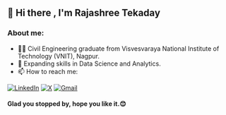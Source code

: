 ## 👋 Hi there , I'm Rajashree Tekaday
### About me:

- 👩‍🎓 Civil Engineering graduate from Visvesvaraya National Institute of Technology (VNIT), Nagpur.
- 🌱 Expanding skills in Data Science and Analytics.
- 📫 How to reach me: 
 
[![LinkedIn](https://img.shields.io/badge/linkedin-%230077B5.svg?style=for-the-badge&logo=linkedin&logoColor=white)](https://www.linkedin.com/in/rajashree-tekaday-261582205/)
[![X](https://img.shields.io/badge/X-000000?style=for-the-badge&logo=x&logoColor=white)](https://twitter.com/rajashree__t)
[![Gmail](https://img.shields.io/badge/Gmail-D14836?style=for-the-badge&logo=gmail&logoColor=white)](mailto:rvtekaday@gmail.com)



#### Glad you stopped by, hope you like it.😊





<!--
**rajashreetekaday/rajashreetekaday** is a ✨ _special_ ✨ repository because its `README.md` (this file) appears on your GitHub profile.

Here are some ideas to get you started:
[![Gmail](https://img.shields.io/badge/Gmail-D14836?style=for-the-badge&logo=gmail&logoColor=white)](rvtekaday@hmail.com)

